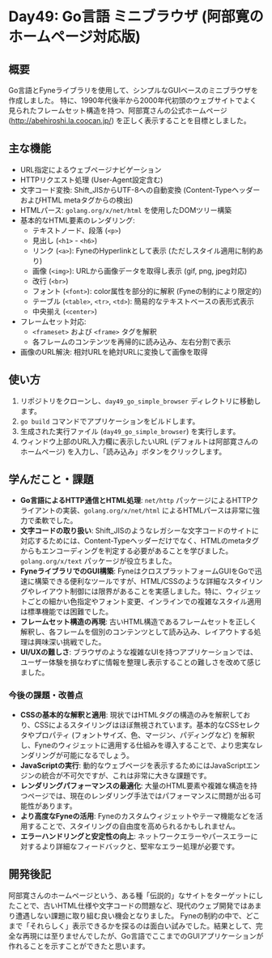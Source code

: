 # Day49: Go言語 ミニブラウザ (阿部寛のホームページ対応版)

## 概要

Go言語とFyneライブラリを使用して、シンプルなGUIベースのミニブラウザを作成しました。
特に、1990年代後半から2000年代初頭のウェブサイトでよく見られたフレームセット構造を持つ、阿部寛さんの公式ホームページ (http://abehiroshi.la.coocan.jp/) を正しく表示することを目標としました。

## 主な機能

- URL指定によるウェブページナビゲーション
- HTTPリクエスト処理 (User-Agent設定含む)
- 文字コード変換: Shift_JISからUTF-8への自動変換 (Content-TypeヘッダーおよびHTML metaタグからの検出)
- HTMLパース: `golang.org/x/net/html` を使用したDOMツリー構築
- 基本的なHTML要素のレンダリング:
    - テキストノード、段落 (`<p>`)
    - 見出し (`<h1>` - `<h6>`)
    - リンク (`<a>`): FyneのHyperlinkとして表示 (ただしスタイル適用に制約あり)
    - 画像 (`<img>`): URLから画像データを取得し表示 (gif, png, jpeg対応)
    - 改行 (`<br>`)
    - フォント (`<font>`): color属性を部分的に解釈 (Fyneの制約により限定的)
    - テーブル (`<table>`, `<tr>`, `<td>`): 簡易的なテキストベースの表形式表示
    - 中央揃え (`<center>`)
- フレームセット対応:
    - `<frameset>` および `<frame>` タグを解釈
    - 各フレームのコンテンツを再帰的に読み込み、左右分割で表示
- 画像のURL解決: 相対URLを絶対URLに変換して画像を取得

## 使い方

1. リポジトリをクローンし、`day49_go_simple_browser` ディレクトリに移動します。
2. `go build` コマンドでアプリケーションをビルドします。
3. 生成された実行ファイル (`day49_go_simple_browser`) を実行します。
4. ウィンドウ上部のURL入力欄に表示したいURL (デフォルトは阿部寛さんのホームページ) を入力し、「読み込み」ボタンをクリックします。

## 学んだこと・課題

- **Go言語によるHTTP通信とHTML処理**: `net/http` パッケージによるHTTPクライアントの実装、`golang.org/x/net/html` によるHTMLパースは非常に強力で柔軟でした。
- **文字コードの取り扱い**: Shift_JISのようなレガシーな文字コードのサイトに対応するためには、Content-Typeヘッダーだけでなく、HTMLのmetaタグからもエンコーディングを判定する必要があることを学びました。`golang.org/x/text` パッケージが役立ちました。
- **FyneライブラリでのGUI構築**: FyneはクロスプラットフォームGUIをGoで迅速に構築できる便利なツールですが、HTML/CSSのような詳細なスタイリングやレイアウト制御には限界があることを実感しました。特に、ウィジェットごとの細かい色指定やフォント変更、インラインでの複雑なスタイル適用は標準機能では困難でした。
- **フレームセット構造の再現**: 古いHTML構造であるフレームセットを正しく解釈し、各フレームを個別のコンテンツとして読み込み、レイアウトする処理は興味深い挑戦でした。
- **UI/UXの難しさ**: ブラウザのような複雑なUIを持つアプリケーションでは、ユーザー体験を損なわずに情報を整理し表示することの難しさを改めて感じました。

### 今後の課題・改善点

- **CSSの基本的な解釈と適用**: 現状ではHTMLタグの構造のみを解釈しており、CSSによるスタイリングはほぼ無視されています。基本的なCSSセレクタやプロパティ (フォントサイズ、色、マージン、パディングなど) を解釈し、Fyneのウィジェットに適用する仕組みを導入することで、より忠実なレンダリングが可能になるでしょう。
- **JavaScriptの実行**: 動的なウェブページを表示するためにはJavaScriptエンジンの統合が不可欠ですが、これは非常に大きな課題です。
- **レンダリングパフォーマンスの最適化**: 大量のHTML要素や複雑な構造を持つページでは、現在のレンダリング手法ではパフォーマンスに問題が出る可能性があります。
- **より高度なFyneの活用**: Fyneのカスタムウィジェットやテーマ機能などを活用することで、スタイリングの自由度を高められるかもしれません。
- **エラーハンドリングと安定性の向上**: ネットワークエラーやパースエラーに対するより詳細なフィードバックと、堅牢なエラー処理が必要です。

## 開発後記

阿部寛さんのホームページという、ある種「伝説的」なサイトをターゲットにしたことで、古いHTML仕様や文字コードの問題など、現代のウェブ開発ではあまり遭遇しない課題に取り組む良い機会となりました。
Fyneの制約の中で、どこまで「それらしく」表示できるかを探るのは面白い試みでした。結果として、完全な再現には至りませんでしたが、Go言語でここまでのGUIアプリケーションが作れることを示すことができたと思います。
